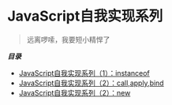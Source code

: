 # JavaScript自我实现系列

> 远离啰嗦，我要短小精悍了

***目录***

* [JavaScript自我实现系列（1）：instanceof](https://github.com/best-xiaoqiang/Huskie/issues/1)
* [JavaScript自我实现系列（2）：call,apply,bind](https://github.com/best-xiaoqiang/Huskie/issues/2)
* [JavaScript自我实现系列（2）：new](https://github.com/best-xiaoqiang/Huskie/issues/3)
